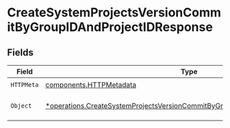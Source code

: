 # CreateSystemProjectsVersionCommitByGroupIDAndProjectIDResponse


## Fields

| Field                                                                                                                                                                           | Type                                                                                                                                                                            | Required                                                                                                                                                                        | Description                                                                                                                                                                     |
| ------------------------------------------------------------------------------------------------------------------------------------------------------------------------------- | ------------------------------------------------------------------------------------------------------------------------------------------------------------------------------- | ------------------------------------------------------------------------------------------------------------------------------------------------------------------------------- | ------------------------------------------------------------------------------------------------------------------------------------------------------------------------------- |
| `HTTPMeta`                                                                                                                                                                      | [components.HTTPMetadata](../../models/components/httpmetadata.md)                                                                                                              | :heavy_check_mark:                                                                                                                                                              | N/A                                                                                                                                                                             |
| `Object`                                                                                                                                                                        | [*operations.CreateSystemProjectsVersionCommitByGroupIDAndProjectIDResponseBody](../../models/operations/createsystemprojectsversioncommitbygroupidandprojectidresponsebody.md) | :heavy_minus_sign:                                                                                                                                                              | A list of GitCommitSummary objects                                                                                                                                              |
